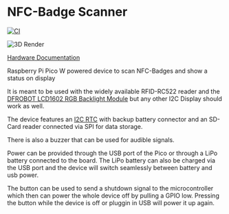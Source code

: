 # NFC-Badge Scanner

[![CI](https://github.com/Qeteshpony/Badge-Scanner/actions/workflows/ci.yml/badge.svg?branch=main)](https://github.com/Qeteshpony/Badge-Scanner/actions/workflows/ci.yml)

![3D Render](https://qeteshpony.github.io/Badge-Scanner/3D/Badge-Scanner-3D_top.png)

[Hardware Documentation](https://qeteshpony.github.io/Badge-Scanner)

Raspberry Pi Pico W powered device to scan NFC-Badges and show a status on display

It is meant to be used with the widely available RFID-RC522 reader and the [DFROBOT LCD1602 RGB Backlight Module](https://raw.githubusercontent.com/DFRobot/DFRobot_RGBLCD/master/DFR0464%20Datasheet.pdf) but any other I2C Display should work as well. 

The device features an [I2C RTC](https://www.analog.com/media/en/technical-documentation/data-sheets/ds3231m.pdf) with backup battery connector and an SD-Card reader connected via SPI for data storage. 

There is also a buzzer that can be used for audible signals. 

Power can be provided through the USB port of the Pico or through a LiPo battery connected to the board. The LiPo battery can also be charged via the USB port and the device will switch seamlessly between battery and usb power.

The button can be used to send a shutdown signal to the microcontroller which then can power the whole device off by pulling a GPIO low. Pressing the button while the device is off or pluggin in USB will power it up again. 
